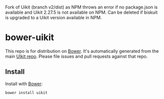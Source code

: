 Fork of Uikit (branch v2/dist) as NPM throws an error if no package.json is available and Uikit 2.27.5 is not available on NPM. Can be deleted if biskuit is upgraded to a Uikit version available in NPM.

# bower-uikit

This repo is for distribution on [Bower](http://bower.io).
It's automatically generated from the main [UIkit repo](https://github.com/uikit/uikit).
Please file issues and pull requests against that repo.

## Install

Install with [Bower](http://bower.io):

```shell
bower install uikit
```
